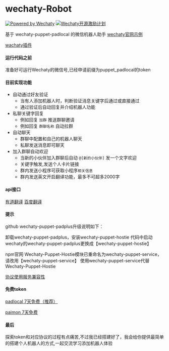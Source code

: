 # wechaty-Robot

[![Powered by Wechaty](https://img.shields.io/badge/Powered%20By-Wechaty-green.svg)](https://github.com/chatie/wechaty)
[![Wechaty开源激励计划](https://img.shields.io/badge/Wechaty-开源激励计划-green.svg)](https://github.com/juzibot/Welcome/wiki/Everything-about-Wechaty)

基于 wechaty-puppet-padlocal 的微信机器人助手
[wechaty官网示例](https://wechaty.js.org/docs/tutorials/examples)

[wachaty插件](https://github.com/wechaty/wechaty-plugin-contrib)



#### 运行代码之前
准备好可运行Wechaty的微信号,已经申请前缀为puppet_padlocal的token

#### 目前实现功能

- 自动通过好友验证
  - 当有人添加机器人时，判断验证消息关键字后通过或直接通过
  - 通过验证后自动回复并介绍机器人功能
- 私聊关键字回复
  - 例如回复 `加群` 推送群聊邀请
  - 例如回复 `群聊名称` 自动拉群
- 自动聊天
  - 群聊中配置和自己的机器人聊天
  - 私聊发送消息即可聊天
- 加入群聊自动欢迎
  - 当新的小伙伴加入群聊后自动 `@[新的小伙伴]` 发一个文字欢迎
  - 关键字触发,发送个人卡片链接
  - 群内发送小程序可获取小程序`相关信息`
  - 群内发送英文开启翻译功能，最多不可超多2000字

#### api接口

[有道翻译](https://ai.youdao.com/#/ )
[百度翻译](https://fanyi-api.baidu.com/ )


#### 提示

github wechaty-puppet-padplus升级说明如下：

卸载wechaty-puppet-padplus，安装wechaty-puppet-hostie
代码中启动wechaty的wechaty-puppet-padplus更换成【wechaty-puppet-hostie】

npm官网  Wechaty-Puppet-Hostie模块已重命名为wechaty-puppet-service，请改用【wechaty-puppet-service】
使用wechaty-puppet-service代替Wechaty-Puppet-Hostie

[协议使用服务兼容性](https://wechaty.js.org/docs/puppet-services/compatibility/)


#### 免费token

[padlocal 7天免费（推荐）](https://github.com/padlocal/wechaty-puppet-padlocal/wiki/TOKEN-%E7%94%B3%E8%AF%B7%E6%96%B9%E6%B3%95)

[paimon	 7天免费](http://175.27.139.176/#/order)


#### 最后

探索token和对应协议的过程有点痛苦,不过我已经搭建好了，我会给你提供最简单的搭建个人机器人的方式,一起交流学习添加机器人体验
